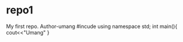 # repo1
My first repo.
Author-umang
#incude<iostrem>
using namespace std;
int main(){
cout<<"Umang"
}
